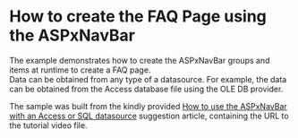 # How to create the FAQ Page using the ASPxNavBar


<p>The example demonstrates how to create the ASPxNavBar groups and items at runtime to create a FAQ page.<br />
Data can be obtained from any type of a datasource. For example, the data can be obtained from the Access database file using the OLE DB provider.</p><p>The sample was built from the kindly provided <a href="https://www.devexpress.com/Support/Center/p/S134914">How to use the ASPxNavBar with an Access or SQL datasource</a> suggestion article, containing the URL to the tutorial video file.</p>

<br/>


